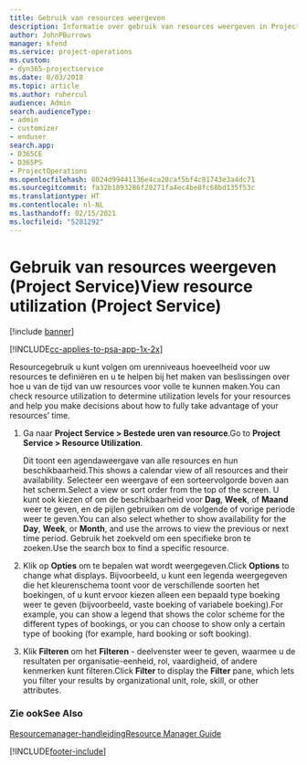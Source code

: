 ```yaml
---
title: Gebruik van resources weergeven
description: Informatie over gebruik van resources weergeven in Project Service
author: JohnPBurrows
manager: kfend
ms.service: project-operations
ms.custom:
- dyn365-projectservice
ms.date: 8/03/2018
ms.topic: article
ms.author: ruhercul
audience: Admin
search.audienceType:
- admin
- customizer
- enduser
search.app:
- D365CE
- D365PS
- ProjectOperations
ms.openlocfilehash: 8024d99441136e4ca28caf5bf4c81743e3a4dc71
ms.sourcegitcommit: fa32b1893286f20271fa4ec4be8fc68bd135f53c
ms.translationtype: HT
ms.contentlocale: nl-NL
ms.lasthandoff: 02/15/2021
ms.locfileid: "5281292"
---
```

# <a name="view-resource-utilization-project-service"></a><span data-ttu-id="c6a68-103">Gebruik van resources weergeven (Project Service)</span><span class="sxs-lookup"><span data-stu-id="c6a68-103">View resource utilization (Project Service)</span></span>

[!include [banner](../includes/psa-now-project-operations.md)]

[!INCLUDE[cc-applies-to-psa-app-1x-2x](../includes/cc-applies-to-psa-app-1x-2x.md)]

<span data-ttu-id="c6a68-104">Resourcegebruik u kunt volgen om urenniveaus hoeveelheid voor uw resources te definiëren en u te helpen bij het maken van beslissingen over hoe u van de tijd van uw resources voor volle te kunnen maken.</span><span class="sxs-lookup"><span data-stu-id="c6a68-104">You can check resource utilization to determine utilization levels for your resources and help you make decisions about how to fully take advantage of your resources’ time.</span></span>  
  
1. <span data-ttu-id="c6a68-105">Ga naar **Project Service > Bestede uren van resource**.</span><span class="sxs-lookup"><span data-stu-id="c6a68-105">Go to **Project Service > Resource Utilization**.</span></span> 

     <span data-ttu-id="c6a68-106">Dit toont een agendaweergave van alle resources en hun beschikbaarheid.</span><span class="sxs-lookup"><span data-stu-id="c6a68-106">This shows a calendar view of all resources and their availability.</span></span> <span data-ttu-id="c6a68-107">Selecteer een weergave of een sorteervolgorde boven aan het scherm.</span><span class="sxs-lookup"><span data-stu-id="c6a68-107">Select a view or sort order from the top of the screen.</span></span> <span data-ttu-id="c6a68-108">U kunt ook kiezen of om de beschikbaarheid voor **Dag**, **Week**, of **Maand** weer te geven, en de pijlen gebruiken om de volgende of vorige periode weer te geven.</span><span class="sxs-lookup"><span data-stu-id="c6a68-108">You can also select whether to show availability for the **Day**, **Week**, or **Month**, and use the arrows to view the previous or next time period.</span></span> <span data-ttu-id="c6a68-109">Gebruik het zoekveld om een specifieke bron te zoeken.</span><span class="sxs-lookup"><span data-stu-id="c6a68-109">Use the search box to find a specific resource.</span></span>      
  
2. <span data-ttu-id="c6a68-110">Klik op **Opties** om te bepalen wat wordt weergegeven.</span><span class="sxs-lookup"><span data-stu-id="c6a68-110">Click **Options** to change what displays.</span></span> <span data-ttu-id="c6a68-111">Bijvoorbeeld, u kunt een legenda weergegeven die het kleurenschema toont voor de verschillende soorten het boekingen, of u kunt ervoor kiezen alleen een bepaald type boeking weer te geven (bijvoorbeeld, vaste boeking of variabele boeking).</span><span class="sxs-lookup"><span data-stu-id="c6a68-111">For example, you can show a legend that shows the color scheme for the different types of bookings, or you can choose to show only a certain type of booking (for example, hard booking or soft booking).</span></span>  

3. <span data-ttu-id="c6a68-112">Klik **Filteren** om het **Filteren** - deelvenster weer te geven, waarmee u de resultaten per organisatie-eenheid, rol, vaardigheid, of andere kenmerken kunt filteren.</span><span class="sxs-lookup"><span data-stu-id="c6a68-112">Click **Filter** to display the **Filter** pane, which lets you filter your results by organizational unit, role, skill, or other attributes.</span></span>  
  
### <a name="see-also"></a><span data-ttu-id="c6a68-113">Zie ook</span><span class="sxs-lookup"><span data-stu-id="c6a68-113">See Also</span></span>  
 [<span data-ttu-id="c6a68-114">Resourcemanager-handleiding</span><span class="sxs-lookup"><span data-stu-id="c6a68-114">Resource Manager Guide</span></span>](../psa/resource-manager-guide.md)


[!INCLUDE[footer-include](../includes/footer-banner.md)]